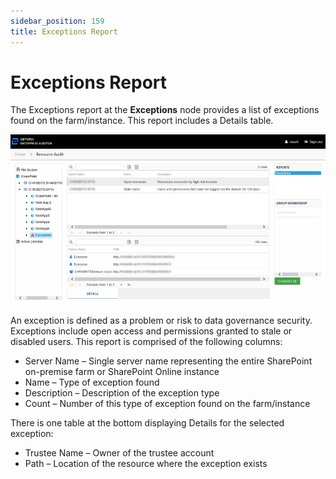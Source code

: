 ```yaml
---
sidebar_position: 159
title: Exceptions Report
---
```


# Exceptions Report

The Exceptions report at the **Exceptions** node provides a list of exceptions found on the farm/instance. This report includes a Details table.

![Exceptions report at the Exceptions node](../../../../../../../../static/Content/Resources/Images/Access/InformationCenter/ResourceAudit/SharePoint/ExceptionsExceptions.png "Exceptions report at the Exceptions node")

An exception is defined as a problem or risk to data governance security. Exceptions include open access and permissions granted to stale or disabled users. This report is comprised of the following columns:

* Server Name – Single server name representing the entire SharePoint on-premise farm or SharePoint Online instance
* Name – Type of exception found
* Description – Description of the exception type
* Count – Number of this type of exception found on the farm/instance

There is one table at the bottom displaying Details for the selected exception:

* Trustee Name – Owner of the trustee account
* Path – Location of the resource where the exception exists